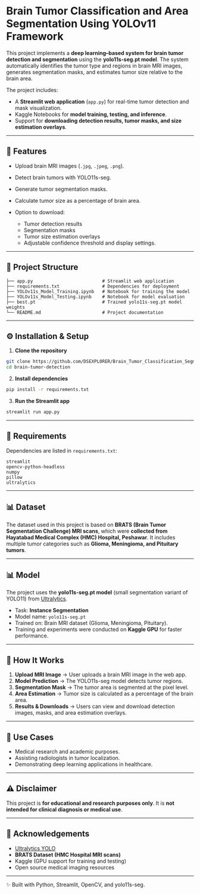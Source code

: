 # Brain Tumor Classification and Area Segmentation Using YOLOv11 Framework

This project implements a **deep learning–based system for brain tumor detection and segmentation** using the **yolo11s-seg.pt model**. The system automatically identifies the tumor type and regions in brain MRI images, generates segmentation masks, and estimates tumor size relative to the brain area.

The project includes:

* A **Streamlit web application** (`app.py`) for real-time tumor detection and mask visualization.
* Kaggle Notebooks for **model training, testing, and inference**.
* Support for **downloading detection results, tumor masks, and size estimation overlays**.

---

## 🚀 Features

* Upload brain MRI images (`.jpg`, `.jpeg`, `.png`).
* Detect brain tumors with YOLO11s-seg.
* Generate tumor segmentation masks.
* Calculate tumor size as a percentage of brain area.
* Option to download:

  * Tumor detection results
  * Segmentation masks
  * Tumor size estimation overlays
  * Adjustable confidence threshold and display settings.

---

## 📂 Project Structure

```
├── app.py                          # Streamlit web application
├── requirements.txt                # Dependencies for deployment
├── YOLOv11s_Model_Training.ipynb   # Notebook for training the model
├── YOLOv11s_Model_Testing.ipynb    # Notebook for model evaluation
├── best.pt                         # Trained yolo11s-seg.pt model weights
└── README.md                       # Project documentation
```

---

## ⚙️ Installation & Setup

1. **Clone the repository**

```bash
git clone https://github.com/DSEXPL0RER/Brain_Tumor_Classification_Segmentation_YOLOv11.git
cd brain-tumor-detection
```

2. **Install dependencies**

```bash
pip install -r requirements.txt
```

3. **Run the Streamlit app**

```bash
streamlit run app.py
```

---

## 🧾 Requirements

Dependencies are listed in `requirements.txt`:

```
streamlit
opencv-python-headless
numpy
pillow
ultralytics
```

---

## 📊 Dataset

The dataset used in this project is based on **BRATS (Brain Tumor Segmentation Challenge) MRI scans**, which were **collected from Hayatabad Medical Complex (HMC) Hospital, Peshawar**.
It includes multiple tumor categories such as **Glioma, Meningioma, and Pituitary tumors**.

---

## 📊 Model

The project uses the **yolo11s-seg.pt model** (small segmentation variant of YOLO11) from [Ultralytics](https://docs.ultralytics.com).

* Task: **Instance Segmentation**
* Model name: `yolo11s-seg.pt`
* Trained on: Brain MRI dataset (Glioma, Meningioma, Pituitary).
* Training and experiments were conducted on **Kaggle GPU** for faster performance.

---

## 🔄 How It Works

1. **Upload MRI Image** → User uploads a brain MRI image in the web app.
2. **Model Prediction** → The YOLO11s-seg model detects tumor regions.
3. **Segmentation Mask** → The tumor area is segmented at the pixel level.
4. **Area Estimation** → Tumor size is calculated as a percentage of the brain area.
5. **Results & Downloads** → Users can view and download detection images, masks, and area estimation overlays.

---

## 🎯 Use Cases

* Medical research and academic purposes.
* Assisting radiologists in tumor localization.
* Demonstrating deep learning applications in healthcare.

---

## ⚠️ Disclaimer

This project is **for educational and research purposes only**. It is **not intended for clinical diagnosis or medical use**.

---

## 🙌 Acknowledgements

* [Ultralytics YOLO](https://github.com/ultralytics/ultralytics)
* **BRATS Dataset (HMC Hospital MRI scans)**
* Kaggle (GPU support for training and testing)
* Open source medical imaging resources

---

✨ Built with Python, Streamlit, OpenCV, and yolo11s-seg.
